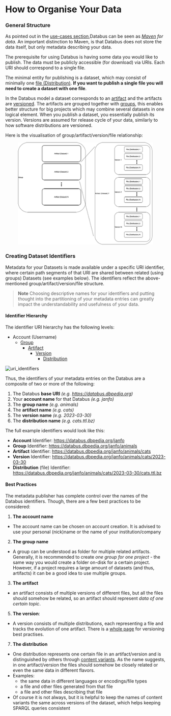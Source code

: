 # How to Organise Your Data

### General Structure

As pointed out in the [use-cases section](../usecases.md),Databus can be seen as [_Maven_](https://maven.apache.org) _for data_. An important distinction to Maven, is that Databus does not store the data itself, but only metadata describing your data.

The prerequisite for using Databus is having some data you would like to publish. The data must be publicly accessible (for download) via URIs. Each URI should correspond to a single file.

The minimal entity for publishing is a dataset, which may consist of minimally one [file (Distribution)](../distribution.md). **If you want to publish a single file you will need to create a dataset with one file**.

In the Databus model a dataset corresponds to an [artifact](../artifact.md) and the artifacts are [versioned](../dataid.md). The artifacts are grouped together with [groups](../group.md), this enables better structure for big projects which may combine several datasets in one logical element. When you publish a dataset, you essentially publish its version. Versions are assumed for release cycle of your data, similarly to how software distributions are versioned.

Here is the visualisation of group/artifact/version/file relationship:&#x20;

<figure><img src="model.drawio.png" alt=""><figcaption></figcaption></figure>

### Creating Dataset Identifiers

Metadata for your Datasets is made available under a specific URI identifier, where certain path segments of that URI are shared between related (using groups) Datasets (see examples below). The identifiers reflect the above-mentioned group/artifact/version/file structure.

> **Note** Choosing descriptive names for your identifiers and putting thought into the partitioning of your metadata entries can greatly impact the understandability and usefulness of your data.

#### Identifier Hierarchy

The identifier URI hierarchy has the following levels:

* Account (Username)
  * [Group](../group.md)
    * [Artifact](../artifact.md)
      * [Version](../version.md)
        * [Distribution](../distribution.md)

![uri\_identifiers](uri\_structure.png)

Thus, the identifiers of your metadata entries on the Databus are a composite of two or more of the following:

1. The Databus **base URI** _(e.g. https://databus.dbpedia.org)_
2. Your **account name** for that Databus _(e.g. janfo)_
3. The **group name** _(e.g. animals)_
4. The **artifact name** _(e.g. cats)_
5. The **version name** _(e.g. 2023-03-30)_
6. The **distribution name** _(e.g. cats.ttl.bz)_

The full example identifiers would look like this:

* **Account** Identifier: https://databus.dbpedia.org/janfo
* **Group** Identifier: https://databus.dbpedia.org/janfo/animals
* **Artifact** Identifier: https://databus.dbpedia.org/janfo/animals/cats
* **Version** Identifier: https://databus.dbpedia.org/janfo/animals/cats/2023-03-30
* **Distribution** (file) Identifier: https://databus.dbpedia.org/janfo/animals/cats/2023-03-30/cats.ttl.bz

#### Best Practices

The metadata publisher has complete control over the names of the Databus identifiers. Though, there are a few best practices to be considered:

1. **The account name**

* The account name can be chosen on account creation. It is advised to use your personal (nick)name or the name of your institution/company

2. **The group name**

* A group can be understood as folder for multiple related artifacts. Generally, it is recommended to create _one group for one project_ - the same way you would create a folder on-disk for a certain project. However, if a project requires a large amount of datasets (and thus, artifacts) it can be a good idea to use multiple groups.

3. **The artifact**

* an artifact consists of multiple versions of different files, but all the files should somehow be related, so an artifact should represent _data of one certain topic_.

5. **The version**:

* A version consists of multiple distributions, each representing a file and tracks the evolution of one artifact. There is a [whole page](../versioning.md) for versioning best practises.

7. **The distribution**

* One distribution represents one certain file in an artifact/version and is distinguished by others through [content variants](../content-variants.md). As the name suggests, in one artifact/version the files should somehow be closely related or even the same data in different flavors.
* Examples:
  * the same data in different languages or encodings/file types
  * a file and other files generated from that file
  * a file and other files describing that file
* Of course it is not always, but it is helpful to keep the names of content variants the same across versions of the dataset, which helps keeping SPARQL queries consistent

